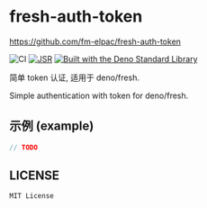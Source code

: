# fresh-auth-token

<https://github.com/fm-elpac/fresh-auth-token>

![CI](https://github.com/fm-elpac/fresh-auth-token/actions/workflows/ci.yml/badge.svg)
[![JSR](https://jsr.io/badges/@fm-elpac/fresh-auth-token)](https://jsr.io/@fm-elpac/fresh-auth-token)
[![Built with the Deno Standard Library](https://raw.githubusercontent.com/denoland/deno_std/main/badge.svg)](https://jsr.io/@std)

简单 token 认证, 适用于 deno/fresh.

Simple authentication with token for deno/fresh.

## 示例 (example)

```ts
// TODO
```

## LICENSE

`MIT License`
